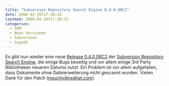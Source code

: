 ```yaml
---
title: "Subversion Repository Search Engine 0.4.0.0RC2"
date: 2008-03-26T17:30:33
lastmod: 2008-03-26T17:30:33
categories:
  - SKM
  - Neue Versionen
  - Subversion
  - SupoSE
---
```

Es gibt nun wieder eine neue <a href="http://supose.soebes.de/milestone/0.4.0%20Mars"  title="Release 0.4.0.0RC2">Release 0.4.0.0RC2</a> der <a href="http://supose.soebes.de"  title="SupoSE">Subversion Repository Search Engine</a>, 
die einige Bugs beseitig und vor allem einige 3rd Party Bibliotheken neueren Datums nutzt. Ein Problem ist vor allem aufgefallen, dass Dokumente ohne Dateierweiterung nicht gescannt wurden. Vielen Dank für den Patch (msuchy@redhat.com). 
